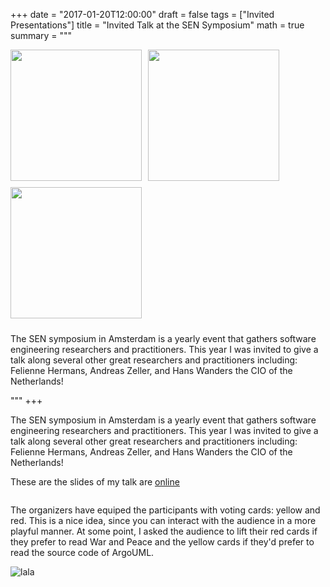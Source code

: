 +++
date = "2017-01-20T12:00:00"
draft = false
tags = ["Invited Presentations"]
title = "Invited Talk at the SEN Symposium"
math = true
summary = """


<img src=/img/warandpeace-vs-argouml.jpg style="box-shadow:none; float: left; width:210px; padding: 10px; padding-top:0px; margin-top: 0px; margin-left: 0px; padding-left: 0px; margin-bottom: 0px; border-width: 0px;" />
<!-- <img src=/img/war-and-peace-presenting.jpg style="box-shadow:none; float: left; width:210px; padding: 10px; padding-top:0px; margin-top: 0px; margin-left: 0px; padding-left: 0px; margin-bottom: 0px; border-width: 0px;" />
 --><img src=/img/talking-at-sensym.jpg style="box-shadow:none; float: left; width:210px; padding: 10px; padding-top:0px; margin-top: 0px; margin-left: 0px; padding-left: 0px; margin-bottom: 0px; border-width: 0px;" />
<img src=/img/context-presentation-slide.jpg style="box-shadow:none; float: left; width:210px; padding: 10px; padding-top:0px; margin-top: 0px; margin-left: 0px; padding-left: 0px; margin-bottom: 0px; border-width: 1px;" />

<div  style="clear:both;"></div>

The SEN symposium in Amsterdam is a yearly event that gathers software engineering researchers and practitioners. This year I was invited to give a talk along several other great researchers and practitioners including: Felienne Hermans, Andreas Zeller, and Hans Wanders the CIO of the Netherlands! 


"""
+++

The SEN symposium in Amsterdam is a yearly event that gathers software engineering researchers and practitioners. This year I was invited to give a talk along several other great researchers and practitioners including: Felienne Hermans, Andreas Zeller, and Hans Wanders the CIO of the Netherlands! 

These are the slides of my talk are [online](/pdf/SEN-Symposium--TalkSlides.pdf)



<div  style="clear:both;"></div>


The organizers have equiped the participants with voting cards: yellow and 
red. This is a nice idea, since you can interact with the audience in a more
playful manner. At some point, I asked the audience to lift their red cards if they 
prefer to read War and Peace and the yellow cards if they'd prefer to read
the source code of ArgoUML. 

![lala](/img/warandpeace-vs-argouml.jpg)